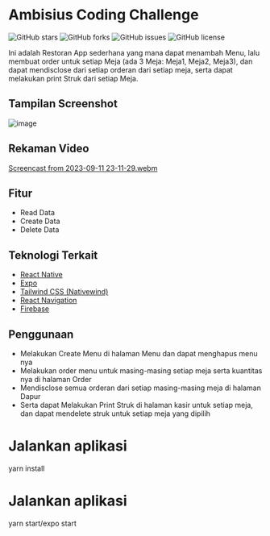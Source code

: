 # Ambisius Coding Challenge

![GitHub stars](https://img.shields.io/github/stars/herbayulet/Ambisius-Coding-Challenger)
![GitHub forks](https://img.shields.io/github/forks/herbayulet/Ambisius-Coding-Challenger)
![GitHub issues](https://img.shields.io/github/issues/herbayulet/Ambisius-Coding-Challenger)
![GitHub license](https://img.shields.io/github/license/herbayulet/Ambisius-Coding-Challenger)

Ini adalah Restoran App sederhana yang mana dapat menambah Menu, lalu membuat order untuk setiap Meja (ada 3 Meja: Meja1, Meja2, Meja3), dan dapat mendisclose dari setiap orderan dari setiap meja, serta dapat melakukan print Struk dari setiap Meja.

## Tampilan Screenshot
![image](https://github.com/herbayulet/Todo-App-Firebase/assets/61405169/f7b2d401-d8ec-4877-bbdf-8717ad2733f7)

## Rekaman Video
[Screencast from 2023-09-11 23-11-29.webm](https://github.com/herbayulet/Todo-App-Firebase/assets/61405169/2838ee9d-1a4b-443e-801b-4d459e6ed305)


## Fitur

- Read Data
- Create Data
- Delete Data

## Teknologi Terkait

- [React Native](https://reactnative.dev/)
- [Expo](https://expo.dev/)
- [Tailwind CSS (Nativewind)](https://github.com/nativewind)
- [React Navigation](https://reactnavigation.org/)
- [Firebase](https://firebase.google.com/)

## Penggunaan

- Melakukan Create Menu di halaman Menu dan dapat menghapus menu nya
- Melakukan order menu untuk masing-masing setiap meja serta kuantitas nya di halaman Order
- Mendisclose semua orderan dari setiap masing-masing meja di halaman Dapur
- Serta dapat Melakukan Print Struk di halaman kasir untuk setiap meja, dan dapat mendelete struk untuk setiap meja yang dipilih


# Jalankan aplikasi
yarn install

# Jalankan aplikasi
yarn start/expo start
